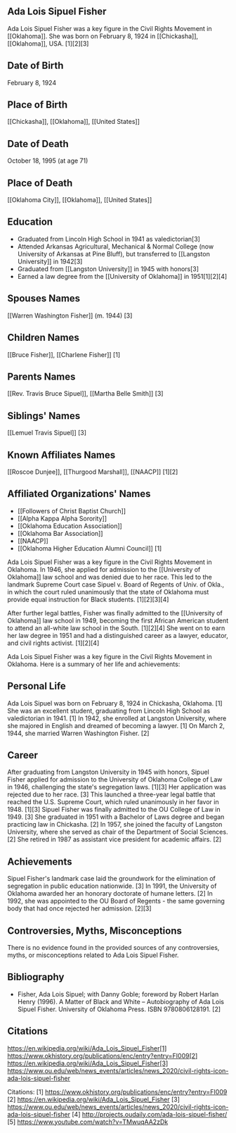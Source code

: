 ## Ada Lois Sipuel Fisher
Ada Lois Sipuel Fisher was a key figure in the Civil Rights Movement in [[Oklahoma]]. She was born on February 8, 1924 in [[Chickasha]], [[Oklahoma]], USA. [1][2][3]

## Date of Birth
February 8, 1924

## Place of Birth
[[Chickasha]], [[Oklahoma]], [[United States]]

## Date of Death
October 18, 1995 (at age 71)

## Place of Death
[[Oklahoma City]], [[Oklahoma]], [[United States]]

## Education
- Graduated from Lincoln High School in 1941 as valedictorian[3]
- Attended Arkansas Agricultural, Mechanical & Normal College (now University of Arkansas at Pine Bluff), but transferred to [[Langston University]] in 1942[3]
- Graduated from [[Langston University]] in 1945 with honors[3]
- Earned a law degree from the [[University of Oklahoma]] in 1951[1][2][4]

## Spouses Names
[[Warren Washington Fisher]] (m. 1944) [3]

## Children Names
[[Bruce Fisher]], [[Charlene Fisher]] [1]

## Parents Names
[[Rev. Travis Bruce Sipuel]], [[Martha Belle Smith]] [3]

## Siblings' Names
[[Lemuel Travis Sipuel]] [3]

## Known Affiliates Names
[[Roscoe Dunjee]], [[Thurgood Marshall]], [[NAACP]] [1][2]

## Affiliated Organizations' Names
- [[Followers of Christ Baptist Church]]
- [[Alpha Kappa Alpha Sorority]]
- [[Oklahoma Education Association]]
- [[Oklahoma Bar Association]]
- [[NAACP]]
- [[Oklahoma Higher Education Alumni Council]] [1]

Ada Lois Sipuel Fisher was a key figure in the Civil Rights Movement in Oklahoma. In 1946, she applied for admission to the [[University of Oklahoma]] law school and was denied due to her race. This led to the landmark Supreme Court case Sipuel v. Board of Regents of Univ. of Okla., in which the court ruled unanimously that the state of Oklahoma must provide equal instruction for Black students. [1][2][3][4] 

After further legal battles, Fisher was finally admitted to the [[University of Oklahoma]] law school in 1949, becoming the first African American student to attend an all-white law school in the South. [1][2][4] She went on to earn her law degree in 1951 and had a distinguished career as a lawyer, educator, and civil rights activist. [1][2][4]

Ada Lois Sipuel Fisher was a key figure in the Civil Rights Movement in Oklahoma. Here is a summary of her life and achievements:

## Personal Life
Ada Lois Sipuel was born on February 8, 1924 in Chickasha, Oklahoma. [1] She was an excellent student, graduating from Lincoln High School as valedictorian in 1941. [1] In 1942, she enrolled at Langston University, where she majored in English and dreamed of becoming a lawyer. [1] On March 2, 1944, she married Warren Washington Fisher. [2]

## Career
After graduating from Langston University in 1945 with honors, Sipuel Fisher applied for admission to the University of Oklahoma College of Law in 1946, challenging the state's segregation laws. [1][3] Her application was rejected due to her race. [3] This launched a three-year legal battle that reached the U.S. Supreme Court, which ruled unanimously in her favor in 1948. [1][3] Sipuel Fisher was finally admitted to the OU College of Law in 1949. [3] She graduated in 1951 with a Bachelor of Laws degree and began practicing law in Chickasha. [2] In 1957, she joined the faculty of Langston University, where she served as chair of the Department of Social Sciences. [2] She retired in 1987 as assistant vice president for academic affairs. [2]

## Achievements
Sipuel Fisher's landmark case laid the groundwork for the elimination of segregation in public education nationwide. [3] In 1991, the University of Oklahoma awarded her an honorary doctorate of humane letters. [2] In 1992, she was appointed to the OU Board of Regents - the same governing body that had once rejected her admission. [2][3]

## Controversies, Myths, Misconceptions
There is no evidence found in the provided sources of any controversies, myths, or misconceptions related to Ada Lois Sipuel Fisher.

## Bibliography
- Fisher, Ada Lois Sipuel; with Danny Goble; foreword by Robert Harlan Henry (1996). A Matter of Black and White – Autobiography of Ada Lois Sipuel Fisher. University of Oklahoma Press. ISBN 9780806128191. [2]

## Citations
https://en.wikipedia.org/wiki/Ada_Lois_Sipuel_Fisher[1] https://www.okhistory.org/publications/enc/entry?entry=FI009[2] https://en.wikipedia.org/wiki/Ada_Lois_Sipuel_Fisher[3] https://www.ou.edu/web/news_events/articles/news_2020/civil-rights-icon-ada-lois-sipuel-fisher

Citations:
[1] https://www.okhistory.org/publications/enc/entry?entry=FI009
[2] https://en.wikipedia.org/wiki/Ada_Lois_Sipuel_Fisher
[3] https://www.ou.edu/web/news_events/articles/news_2020/civil-rights-icon-ada-lois-sipuel-fisher
[4] http://projects.oudaily.com/ada-lois-sipuel-fisher/
[5] https://www.youtube.com/watch?v=TMwuqAA2zDk